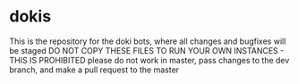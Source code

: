 # dokis
This is the repository for the doki bots, where all changes and bugfixes will be staged
DO NOT COPY THESE FILES TO RUN YOUR OWN INSTANCES - THIS IS PROHIBITED
please do not work in master, pass changes to the dev branch, and make a pull request to the master
